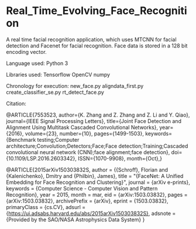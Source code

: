 # Real_Time_Evolving_Face_Recognition
A real time facial recognition application, which uses MTCNN for facial detection and Facenet for facial recognition. Face data is stored in a 128 bit encoding vector.

Language used: Python 3

Libraries used:
Tensorflow
OpenCV
numpy

Chronology for execution:
new_face.py
aligndata_first.py
create_classifier_se.py
rt_detect_face.py


Citation:

@ARTICLE{7553523, 
author={K. Zhang and Z. Zhang and Z. Li and Y. Qiao}, 
journal={IEEE Signal Processing Letters}, 
title={Joint Face Detection and Alignment Using Multitask Cascaded Convolutional Networks}, 
year={2016}, 
volume={23}, 
number={10}, 
pages={1499-1503}, 
keywords={Benchmark testing;Computer architecture;Convolution;Detectors;Face;Face detection;Training;Cascaded convolutional neural network (CNN);face alignment;face detection}, 
doi={10.1109/LSP.2016.2603342}, 
ISSN={1070-9908}, 
month={Oct},}

@ARTICLE{2015arXiv150303832S,
       author = {{Schroff}, Florian and {Kalenichenko}, Dmitry and {Philbin}, James},
        title = "{FaceNet: A Unified Embedding for Face Recognition and Clustering}",
      journal = {arXiv e-prints},
     keywords = {Computer Science - Computer Vision and Pattern Recognition},
         year = 2015,
        month = mar,
          eid = {arXiv:1503.03832},
        pages = {arXiv:1503.03832},
archivePrefix = {arXiv},
       eprint = {1503.03832},
 primaryClass = {cs.CV},
       adsurl = {https://ui.adsabs.harvard.edu/abs/2015arXiv150303832S},
      adsnote = {Provided by the SAO/NASA Astrophysics Data System}
}
